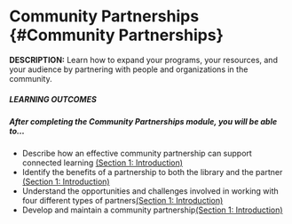 # Community Partnerships {#Community Partnerships}

**DESCRIPTION:** Learn how to expand your programs, your resources, and your audience by partnering with people and organizations in the community.

<div class="table-format"><span class="title"><h5>LEARNING OUTCOMES</h5></span><h5>After completing the Community Partnerships module, you will be able to…</h5><ul><li>Describe how an effective community partnership can support connected learning <a href="./1_introduction/README.md">(Section 1: Introduction)</a></li><li>Identify the benefits of a partnership to both the library and the partner <a href="./1_introduction/README.md">(Section 1: Introduction)</a></li><li>Understand the opportunities and challenges involved in working with four different types of partners<a href="./1_introduction/README.md">(Section 1: Introduction)</a></li><li>Develop and maintain a community partnership<a href="./1_introduction/README.md">(Section 1: Introduction)</a></li>
</div>